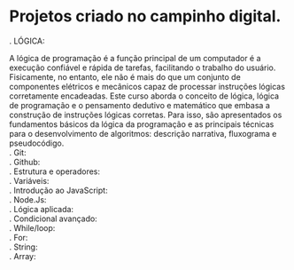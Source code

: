 # Projetos criado no campinho digital.<br>
. LÓGICA: <br>
  <p>A lógica de programação é a função principal de um computador é a execução confiável e rápida de tarefas, facilitando o trabalho do usuário.
  Fisicamente, no entanto, ele não é mais do que um conjunto de componentes elétricos e mecânicos capaz de processar instruções lógicas corretamente encadeadas.
  Este curso aborda o conceito de lógica, lógica de programação e o pensamento dedutivo e matemático que embasa a construção de instruções lógicas corretas.
  Para isso, são apresentados os fundamentos básicos da lógica da programação e as principais técnicas para o desenvolvimento de algoritmos: descrição narrativa,           fluxograma e pseudocódigo.<br>
. Git:
  <br>
. Github:
  <br>
. Estrutura e operadores:
  <br>
. Variáveis:
  <br>
. Introdução ao JavaScript:
  <br>
. Node.Js:
  <br>
. Lógica aplicada: 
  <br>
. Condicional avançado:
  <br>
. While/loop:
  <br>
. For: 
  <br>
. String:
  <br>
. Array:
  <br>

